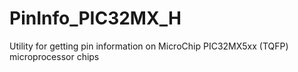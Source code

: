 # PinInfo_PIC32MX_H
Utility for getting pin information on MicroChip PIC32MX5xx (TQFP) microprocessor chips
